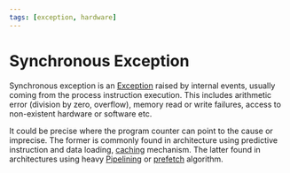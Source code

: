 ```yaml
---
tags: [exception, hardware]
---
```


# Synchronous Exception

Synchronous exception is an [Exception](202405222000.md) raised by internal
events, usually coming from the process instruction execution. This includes
arithmetic error (division by zero, overflow), memory read or write failures,
access to non-existent hardware or software etc.

It could be precise where the program counter can point to the cause or
imprecise. The former is commonly found in architecture using predictive
instruction and data loading, [caching](202403191017.md) mechanism. The latter
found in architectures using heavy [Pipelining](202303141909.md) or
[prefetch](202403210909.md) algorithm.
